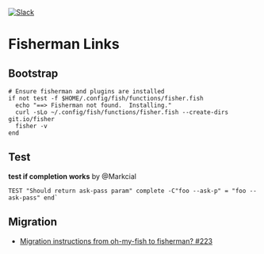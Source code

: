 [slack-link]: https://fisherman-wharf.herokuapp.com
[slack-badge]: https://fisherman-wharf.herokuapp.com/badge.svg

[![Slack][slack-badge]][slack-link]

# Fisherman Links

## Bootstrap

```fish
# Ensure fisherman and plugins are installed
if not test -f $HOME/.config/fish/functions/fisher.fish
  echo "==> Fisherman not found.  Installing."
  curl -sLo ~/.config/fish/functions/fisher.fish --create-dirs git.io/fisher
  fisher -v
end
```

## Test

**test if completion works** by @Markcial

```fish
TEST "Should return ask-pass param" complete -C"foo --ask-p" = "foo --ask-pass" end`
```

## Migration

* [Migration instructions from oh-my-fish to fisherman? #223](https://github.com/fisherman/fisherman/issues/223)
